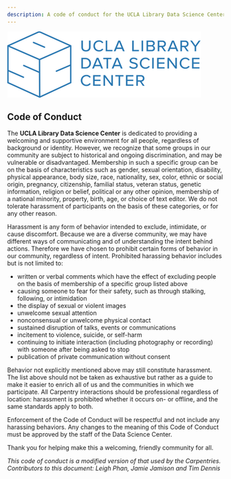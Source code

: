 ```yaml
---
description: A code of conduct for the UCLA Library Data Science Center
---
```

![](450w-UCLADataScienceCenter_logo_blue.png)

## Code of Conduct

The **UCLA Library Data Science Center** is dedicated to providing a welcoming and supportive environment for all people, regardless of background or identity. However, we recognize that some groups in our community are subject to historical and ongoing discrimination, and may be vulnerable or disadvantaged. Membership in such a specific group can be on the basis of characteristics such as gender, sexual orientation, disability, physical appearance, body size, race, nationality, sex, color, ethnic or social origin, pregnancy, citizenship, familial status, veteran status, genetic information, religion or belief, political or any other opinion, membership of a national minority, property, birth, age, or choice of text editor. We do not tolerate harassment of participants on the basis of these categories, or for any other reason.

Harassment is any form of behavior intended to exclude, intimidate, or cause discomfort. Because we are a diverse community, we may have different ways of communicating and of understanding the intent behind actions. Therefore we have chosen to prohibit certain forms of behavior in our community, regardless of intent. Prohibited harassing behavior includes but is not limited to:

* written or verbal comments which have the effect of excluding people on the basis of membership of a specific group listed above
* causing someone to fear for their safety, such as through stalking, following, or intimidation
* the display of sexual or violent images
* unwelcome sexual attention
* nonconsensual or unwelcome physical contact
* sustained disruption of talks, events or communications
* incitement to violence, suicide, or self-harm
* continuing to initiate interaction (including photography or recording) with someone after being asked to stop
* publication of private communication without consent

Behavior not explicitly mentioned above may still constitute harassment. The list above should not be taken as exhaustive but rather as a guide to make it easier to enrich all of us and the communities in which we participate. All Carpentry interactions should be professional regardless of location: harassment is prohibited whether it occurs on- or offline, and the same standards apply to both.

Enforcement of the Code of Conduct will be respectful and not include any harassing behaviors. Any changes to the meaning of this Code of Conduct must be approved by the staff of the Data Science Center.

Thank you for helping make this a welcoming, friendly community for all.

*This code of conduct is a modified version of that used by the Carpentries. Contributors to this document: Leigh Phan, Jamie Jamison and Tim Dennis*
